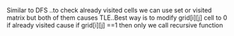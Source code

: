 Similar to DFS ..to check already visited cells we can use set or visited matrix but both of them causes TLE..Best way is to modify grid[i][j] cell to 0 if already visited cause if grid[i][j] ==1 then only we call recursive function
